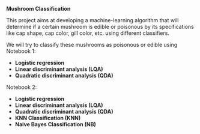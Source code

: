**Mushroom Classification**

This project aims at developing a machine-learning algorithm that will determine if a certain mushroom is edible or poisonous by its specifications like cap shape, cap color, gill color, etc. using different classifiers.

We will try to classify these mushrooms as poisonous or edible using
Notebook 1:
- **Logistic regression**
- **Linear discriminant analysis (LQA)**
- **Quadratic discriminant analysis (QDA)**

Notebook 2:
- **Logistic regression**
- **Linear discriminant analysis (LQA)**
- **Quadratic discriminant analysis (QDA)**
- **KNN Classification (KNN)**
- **Naive Bayes Classification (NB)**
